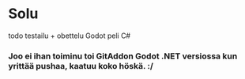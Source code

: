 # Solu
todo testailu + obettelu Godot peli C#

### Joo ei ihan toiminu toi GitAddon Godot .NET versiossa kun yrittää pushaa, kaatuu koko höskä. :/
